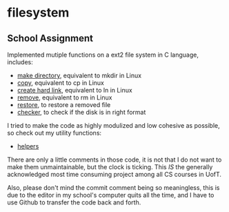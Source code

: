 # filesystem

## School Assignment

Implemented mutiple functions on a ext2 file system in C language, includes: 
  - [make directory](https://github.com/leonyhenn/filesystem/blob/master/ext2_mkdir.c), equivalent to mkdir in Linux
  - [copy](https://github.com/leonyhenn/filesystem/blob/master/ext2_cp.c), equivalent to cp in Linux
  - [create hard link](https://github.com/leonyhenn/filesystem/blob/master/ext2_ln.c), equivalent to ln in Linux
  - [remove](https://github.com/leonyhenn/filesystem/blob/master/ext2_rm.c), equivalent to rm in Linux
  - [restore](https://github.com/leonyhenn/filesystem/blob/master/ext2_restore.c), to restore a removed file
  - [checker](https://github.com/leonyhenn/filesystem/blob/master/ext2_checker.c), to check if the disk is in right format

I tried to make the code as highly modulized and low cohesive as possible, so check out my utility functions:
  - [helpers](https://github.com/leonyhenn/filesystem/blob/master/helpers.c)
  
There are only a little comments in those code, it is not that I do not want to make them unmaintainable, but the clock is ticking. This _IS_ the generally acknowledged
 most time consuming project among all CS courses in UofT.
 
Also, please don't mind the commit comment being so meaningless, this is due to the editor in my school's computer quits all the time, and I have to use Github to transfer the code back and forth.
  
